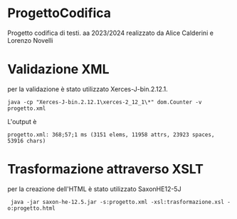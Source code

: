 # ProgettoCodifica
Progetto codifica di testi. aa 2023/2024 realizzato da Alice Calderini e Lorenzo Novelli

# Validazione XML
per la validazione è stato utilizzato Xerces-J-bin.2.12.1.
```
java -cp "Xerces-J-bin.2.12.1\xerces-2_12_1\*" dom.Counter -v progetto.xml
```
L'output è
```
progetto.xml: 368;57;1 ms (3151 elems, 11958 attrs, 23923 spaces, 53916 chars)
```

# Trasformazione attraverso XSLT
per la creazione dell'HTML è stato utilizzato SaxonHE12-5J 
```
 java -jar saxon-he-12.5.jar -s:progetto.xml -xsl:trasformazione.xsl -o:progetto.html
```

